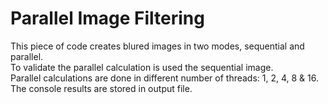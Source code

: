 # Parallel Image Filtering
This piece of code creates blured images in two modes, sequential and parallel. <br>
To validate the parallel calculation is used the sequential image. <br>
Parallel calculations are done in different number of threads: 1, 2, 4, 8 & 16. <br>
The console results are stored in output file.
